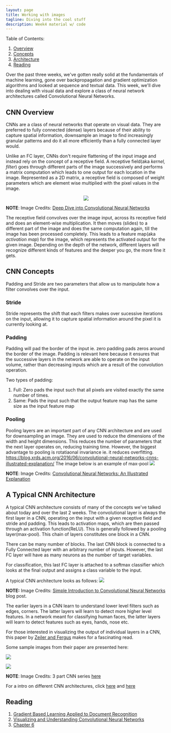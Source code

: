 ```yaml
---
layout: page
title: Working with images
tagline: Diving into the cool stuff
description: Week4 material w/ code
---
```


Table of Contents:
1. [Overview](#ovrvw)
2. [Concepts](#concepts)
3. [Architecture](#arch)
3. [Reading](#reading)

Over the past three weeks, we've gotten really solid at the fundamentals of machine learning, gone over backpropagation and gradient optimization algorithms and looked at sequence and textual data. This week, we'll dive into dealing with visual data and explore a class of neural network architectures called Convolutional Neural Networks. 

## CNN Overview <a name="ovrvw"></a>

CNNs are a class of neural networks that operate on visual data. They are preferred to fully connected (dense) layers because of their ability to capture spatial information, downsample an image to find increasingly granular patterns and do it all more efficiently than a fully connected layer would. 


Unlike an FC layer, CNNs don't require flattening of the input image and instead rely on the concept of a receptive field. A receptive field(aka *kernel, filter*) goes through different parts of the image successively and performs a matrix computation which leads to one output for each location in the image. Represented as a 2D matrix, a receptive field is composed of weight parameters which are element wise multiplied with the pixel values in the image.

<p align="center"> 
<img src="https://miro.medium.com/max/395/1*1VJDP6qDY9-ExTuQVEOlVg.gif">
</p>

**NOTE**: Image Credits: [Deep Dive into Convolutional Neural Networks](https://towardsdatascience.com/deep-dive-into-convolutional-networks-48db75969fdf)

The receptive field convolves over the image input, across its receptive field and does an element-wise multiplication. It then moves (slides) to a different part of the image and does the same computation again, till the image has been processed completely. This leads to a feature map(aka *activation map*) for the image, which represents the activated output for the given image. Depending on the depth of the network, different layers will recognize different kinds of features and the deeper you go, the more fine it gets. 

## CNN Concepts<a name="concepts"></a>

Padding and Stride are two parameters that allow us to manipulate how a filter convolves over the input. 

### Stride
Stride represents the shift that each filters makes over sucessive iterations on the input, allowing it to capture spatial information around the pixel it is currently looking at. 

### Padding
Padding will pad the border of the input ie. zero padding pads zeros around the border of the image. Padding is relevant here because it ensures that the successive layers in the network are able to operate on the input volume, rather than decreasing inputs which are a result of the convolution operation. 

Two types of padding:
1. Full: Zero pads the input such that all pixels are visited exactly the same number of times. 
2. Same: Pads the input such that the output feature map has the same size as the input feature map

### Pooling
Pooling layers are an important part of any CNN architecture and are used for downsampling an image. They are used to reduce the dimensions of the width and height dimensions. This reduces the number of parameters that the next layer operates on, reducing training time. However, the biggest advantage to pooling is rotatiaonal invariance ie. it reduces overfitting.
https://blog.xrds.acm.org/2016/06/convolutional-neural-networks-cnns-illustrated-explanation/
The image below is an example of max-pool 
![](https://blog.xrds.acm.org/wp-content/uploads/2016/06/Figure_6.png)

**NOTE**: Image Credits: [Convolutional Neural Networks: An Illustrated Explanation](https://blog.xrds.acm.org/2016/06/convolutional-neural-networks-cnns-illustrated-explanation/)


## A Typical CNN Architecture<a name="arch"></a>

A typical CNN architecture consists of many of the concepts we've talked about today and over the last 2 weeks. The convolutional layer is always the first layer in a CNN, operating on the input with a given receptive field and stride and padding. This leads to activation maps, which are then passed through an activation function(ReLU). This is generally followed by a pooling layer(max-pool). This chain of layers constitutes one block in a CNN. 

There can be many number of blocks. The last CNN block is connected to a Fully Connected layer with an arbitrary number of inputs. However, the last FC layer will have as many neurons as the number of target variables. 

For classification, this last FC layer is attached to a softmax classifier which looks at the final output and assigns a class variable to the input.

A typical CNN architecture looks as follows:
![](https://miro.medium.com/max/2156/1*LTRcAyl6zuuJvpU-5KECZA.png)

**NOTE:** Image Credits: [Simple Introduction to Convolutional Neural Networks](https://towardsdatascience.com/simple-introduction-to-convolutional-neural-networks-cdf8d3077bac) blog post.

The earlier layers in a CNN learn to understand lower level filters such as edges, corners. The latter layers will learn to detect more higher level features. In a network meant for classifying human faces, the latter layers will learn to detect features such as eyes, hands, nose etc. 

For those interested in visualizing the output of individual layers in a CNN, this paper by [Zeiler and Fergus](https://cs.nyu.edu/~fergus/papers/zeilerECCV2014.pdf) makes for a fascinating read.

Some sample images from their paper are presented here:

![](https://adeshpande3.github.io/assets/deconvnet.png)

![](https://adeshpande3.github.io/assets/deconvnet2.png)

**NOTE**: Image Credits: 3 part CNN series [here](https://adeshpande3.github.io/adeshpande3.github.io/The-9-Deep-Learning-Papers-You-Need-To-Know-About.html)

For a intro on different CNN architectures, click [here](https://towardsdatascience.com/neural-network-architectures-156e5bad51ba) and [here](https://medium.com/analytics-vidhya/cnns-architectures-lenet-alexnet-vgg-googlenet-resnet-and-more-666091488df5)

## Reading <a name="reading"></a>
1. [Gradient Based Learning Applied to Document Recognition](http://yann.lecun.com/exdb/publis/pdf/lecun-01a.pdf)
2. [Visualizing and Understanding Convolutional Neural Networks](https://cs.nyu.edu/~fergus/papers/zeilerECCV2014.pdf)
3. [Chapter 6](http://neuralnetworksanddeeplearning.com/chap6.html)